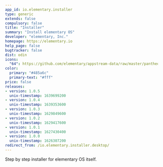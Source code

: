 ```yaml
---
app_id: io.elementary.installer
type: generic
extends: false
compulsory: false
title: "Installer"
summary: "Install elementary OS"
developer: "elementary, Inc."
homepage: https://elementary.io
help_page: false
bugtracker: false
dist: odin
icons:
  "64": https://github.com/elementary/appstream-data/raw/master/pantheon-data/main/icons/64x64/io.elementary.installer_system-os-installer.png
color:
  primary: "#485a6c"
  primary-text: "#fff"
price: false
releases:
- version: 1.0.5
  unix-timestamp: 1639699200
- version: 1.0.4
  unix-timestamp: 1639353600
- version: 1.0.3
  unix-timestamp: 1629849600
- version: 1.0.2
  unix-timestamp: 1629417600
- version: 1.0.1
  unix-timestamp: 1627430400
- version: 1.0.0
  unix-timestamp: 1626307200
redirect_from: /io.elementary.installer.desktop/
---
```


<p>Step by step installer for elementary OS itself.</p>